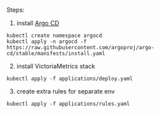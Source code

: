 Steps:

1. install [Argo CD](https://argo-cd.readthedocs.io/en/stable/getting_started/)
```
kubectl create namespace argocd
kubectl apply -n argocd -f https://raw.githubusercontent.com/argoproj/argo-cd/stable/manifests/install.yaml
```
2. install VictoriaMetrics stack
```
kubectl apply -f applications/deploy.yaml
```
3. create extra rules for separate env
```
kubectl apply -f applications/rules.yaml
```